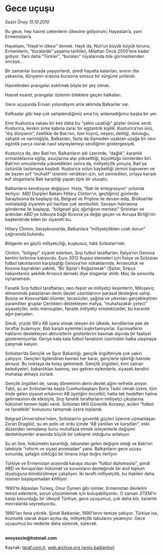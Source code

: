 # Gece uçuşu

*Sezin Öney 15.10.2010*

<div class="yazi"><p>Bu gece, hep hasret çekenlerin ülkesine gidiyorum; Hayastan’a, yani Ermenistan’a.</p>
<p>Hayatsan, “Hayk’ın ülkesi” demek. Hayk da, Nuh’un büyük büyük torunu. Ermenilerin, “buralarda” yaşama tarihleri, Milattan Önce 2500’lere kadar gidiyor. Yani daha “Türkler”, “buraları” rüyalarında bile görmezkenden önceye...</p>
<p>Bir zamanlar burada yaşıyorlardı, şimdi hayatta kalanları, sınırın öte yakasına, dünyanın orasına burasına sonsuz bir sürgüne yollandı. </p>
<p>Hasretinden prangalar eskitmek böyle bir şey olmalı. </p>
<p>Hasret esaret, prangalar özlemin bileklere geçen halkaları. </p>
<p>Gece uçuşunda Erivan yolundayım ama aklımda Balkanlar var.</p>
<p>Kafkaslar gibi hep çok sahiplendiğimiz ama hiç anlamadığımız başka bir yer. </p>
<p>Emir Kusturica vakası bir kez daha bu “yakın uzaklığı” gözler önüne serdi. Kusturica, keskin sirke kabına zarar bir egzantrik kişilik. Kusturica’nın ünü, “dış dünyanın”, özellikle de Batı’nın, tüm hüznü, neşesi, deliliği, doluluğu, vahşeti ve narinliğiyle, Balkanları, fazla da ilişmeden uzaktan uzağa bir nevi egzotik parça olarak nasıl seyreylemeyi sevdiğinin göstergesiydi. </p>
<p>Kusturica da, dev Batı’nın, Balkanların adı üzerinde, “dağlık”, karanlık ormanlıklarına eğilip, avuçlarına alıp yükselttiği, büyüttüğü isimlerden biri. Batı’nın omuzlarında yükseldikten sonra da, milliyetçilik yoluyla, Batı’ya üstünlük taslamaya başladı. Kusturica solun kaybettiği zemini kapıveren ve de bazen sırf “muhalif” izlenimi verdikleri için, sol zannedilen, ortaya karışık kof sloganlarla Batı karşıtlığı yapan tipik bir ulusalcı.</p>
<p>Balkanların kendisiyse değişiyor. Hızla, “Batı ile entegrasyon” yolunda ilerliyor. ABD Dışişleri Bakanı Hillary Clinton’ın, geçtiğimiz günlerde Saraybosna’da başlayıp da, Belgrad ve Priştine ile devam edip, Brüksel’de noktaladığı ziyaretin yol haritası çok sembolikti. Savaşın hatırasına gönderme ile başlayıp, “bölgesel güç ağırlığının merkezi” Sırbistan ve ardından ABD’ye tutkuyla bağlı Kosova’ya değip geçen ve Avrupa Birliği’nin başkentinde biten bir ziyaretti bu. </p>
<p>Hillary Clinton, Saraybosna’da, Balkanlara “milliyetçilikten uzak durun” çağrısında bulundu.</p>
<p>Bölgenin en güçlü milliyetçiliği, kuşkusuz, hâlâ Sırbistan’ınki. </p>
<p>Clinton, “bölgeyi” ziyaret ederken, Sırp futbol taraftarları, İtalya’nın Genova kentini birbirine katıyordu. Euro 2012 Kupası elemeleri için İtalya ve Sırbistan futbol takımlarının karşılaştığı Genova’nın sokaklarında, Arnavutluk ve Kosova bayrakları yakıldı, “Bir Şiptar’ı Boğazlasak” (Şiptar, Sırpça hakaretamiz şekilde Arnavut demek) diye sloganlar atıldı. Maç da sonunda oynanamadı.</p>
<p>Fanatik Sırp futbol taraftarları, neo-faşist ve milliyetçi kesimlerin, Miloşeviç döneminde palazlanan derin devlet uzantılarının parasal desteğine sahip. Bosna ve Kosova’daki ölümler, tecavüzler, yağma ve yıkımları gerçekleştiren paramiliter gruplar Çentikleri destekleyen mafya, “muhafazakâr çeteci” siyasetçiler, ordu mensupları, fanatik milliyetçi entelektüeller, bu karanlık ağın parçaları. </p>
<p>Şimdi, yüzde 99’u AB üyesi olmak isteyen bir ülkede, kendilerine pek de taraftar bulamıyor, Batı karşıtı eylemleri kışkırtamıyorlar. Eşcinsellerin haklarını destekleyen aktivistlerin gösterilerini basmak dışında bir faaliyet gösteremiyorlar. Geriye kala kala futbol fanatizmi üzerinden halka ulaşmaya çalışmak kalıyor.</p>
<p>Sırbistan’da Gençlik ve Spor Bakanlığı, gençlik örgütleriyle çok yakın çalışıyor. Gençleri ilgilendiren hemen her karar, gençlerle işbirliği halinde alınıyor. Bu noktaya da kolay gelinmedi. Gençlik örgütleri, kimi zaman belediyeleri, bakanlıkları basmış; ses getiren eylemlerle, siyaseti kendini muhatap almaya zorladı. </p>
<p>Gençlik örgütleri de, savaş döneminin derin devlet ağını nefretle anıyor. Tabii, şu an Sırbistan’da başta Cumhurbaşkanı Boris Tadić olmak üzere, tüm önde gelen siyaset erkânının AB üyeliğini öncelikli, hatta tek hedefleri haline getirmesinin de etkisiyle, Sırp fanatik taraftarların milliyetçi çıkışlarına hükümet hemen tepki verdi. Sırbistan Milli Güvenlik Konseyi, acilen “futbol ve fanatiklik” konusunu tartışmak üzere toplandı.</p>
<p>Belgrad Üniversitesi’nden, Sırbistan’ın güvenlik güçleri üzerine uzmanlaşan Zoran Dragišić, şu an polis ve ordu içinde “AB yanlıları ve karşıtları”, eski düzenden nemalanıp bunu muhafaza etmek isteyenlerle değişimi destekleyenler arasında büyük bir çekişme olduğunu anlatıyor.</p>
<p>Şu an ibre, hükümetin kararlılığı, tabandan gelen değişim isteği ve Batı’nın talebiyle “reform ve siyasi arınmadan” yana. Balkanların gece uçuşu sonunda, şafağın söktüğü bir limana inişe doğru ilerliyor.</p>
<p>Türkiye ve Ermenistan arasında karaya oturan “futbol diplomasisi”, şimdi ABD ve Avrupa’dan hükümet ve kurumların desteğinde bir sivil toplum diyaloguna döndürülmeye çalışılıyor. İki taraflı milliyetçilik, bu ilişkileri daha resmen başlayamadan kilitliyor. </p>
<p>1993’te Alpaslan Türkeş, Onur Öymen gibi isimler, Ermenistan devletini temsil edenlerle, sorun çözümlemek için buluşabiliyordu. O zaman JİTEM’in kasıp kavurduğu bir ülkeydi Türkiye; gece uçuşumuz, çok daha kör, karanlık mecralarda seyrediyordu. </p>
<p>1990’ları fena yitirdik. Şimdi Balkanlar, 1990’larını temize çekiyor. Türkiye ise, kozmetik olarak dışarı açılsa da, milliyetçilik tabularını yıkamıyor. Gece uçuşumuz bu nedenle daha sürecek, sürecek.</p>
<p><b><br/>oneysezin@hotmail.com</b></p></div>

Kaynak: [taraf.com.tr](http://www.taraf.com.tr:80/sezin-oney/makale-gece-ucusu.htm), [web.archive.org (arşiv bağlantısı)](http://web.archive.org/web/20101021024701/http://www.taraf.com.tr:80/sezin-oney/makale-gece-ucusu.htm)
